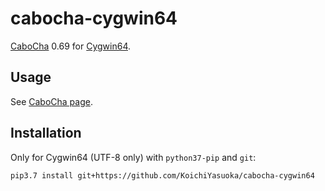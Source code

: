 # cabocha-cygwin64

[CaboCha](https://github.com/taku910/cabocha) 0.69 for [Cygwin64](https://www.cygwin.com/).

## Usage

See [CaboCha page](http://taku910.github.io/cabocha/).

## Installation

Only for Cygwin64 (UTF-8 only) with `python37-pip` and `git`:

```sh
pip3.7 install git+https://github.com/KoichiYasuoka/cabocha-cygwin64
```

